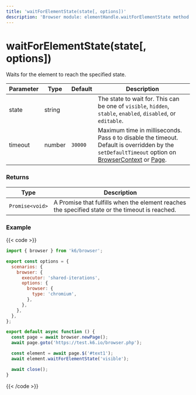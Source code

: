 ```yaml
---
title: 'waitForElementState(state[, options])'
description: 'Browser module: elementHandle.waitForElementState method'
---
```


# waitForElementState(state[, options])

Waits for the element to reach the specified state.

<TableWithNestedRows>

| Parameter | Type   | Default | Description                                                                                                                                                                                                                                                                                                                                   |
| --------- | ------ | ------- | --------------------------------------------------------------------------------------------------------------------------------------------------------------------------------------------------------------------------------------------------------------------------------------------------------------------------------------------- |
| state     | string |         | The state to wait for. This can be one of `visible`, `hidden`, `stable`, `enabled`, `disabled`, or `editable`.                                                                                                                                                                                                                                |
| timeout   | number | `30000` | Maximum time in milliseconds. Pass `0` to disable the timeout. Default is overridden by the `setDefaultTimeout` option on [BrowserContext](https://grafana.com/docs/k6/<K6_VERSION>/javascript-api/k6-browser/browsercontext/) or [Page](https://grafana.com/docs/k6/<K6_VERSION>/javascript-api/k6-browser/page/). |

</TableWithNestedRows>

### Returns

| Type            | Description                                                                                     |
| --------------- | ----------------------------------------------------------------------------------------------- |
| `Promise<void>` | A Promise that fulfills when the element reaches the specified state or the timeout is reached. |

### Example

{{< code >}}

```javascript
import { browser } from 'k6/browser';

export const options = {
  scenarios: {
    browser: {
      executor: 'shared-iterations',
      options: {
        browser: {
          type: 'chromium',
        },
      },
    },
  },
};

export default async function () {
  const page = await browser.newPage();
  await page.goto('https://test.k6.io/browser.php');

  const element = await page.$('#text1');
  await element.waitForElementState('visible');

  await close();
}
```

{{< /code >}}
